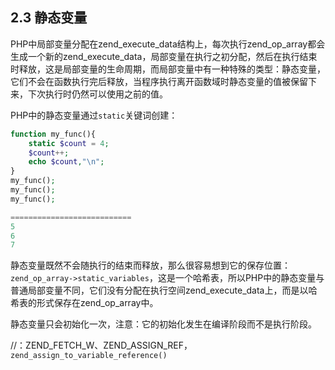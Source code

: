 ## 2.3 静态变量
PHP中局部变量分配在zend_execute_data结构上，每次执行zend_op_array都会生成一个新的zend_execute_data，局部变量在执行之初分配，然后在执行结束时释放，这是局部变量的生命周期，而局部变量中有一种特殊的类型：静态变量，它们不会在函数执行完后释放，当程序执行离开函数域时静态变量的值被保留下来，下次执行时仍然可以使用之前的值。

PHP中的静态变量通过`static`关键词创建：
```php
function my_func(){
    static $count = 4;
    $count++;
    echo $count,"\n";
}
my_func();
my_func();
my_func();

===========================
5
6
7
```
静态变量既然不会随执行的结束而释放，那么很容易想到它的保存位置：`zend_op_array->static_variables`，这是一个哈希表，所以PHP中的静态变量与普通局部变量不同，它们没有分配在执行空间zend_execute_data上，而是以哈希表的形式保存在zend_op_array中。

静态变量只会初始化一次，注意：它的初始化发生在编译阶段而不是执行阶段。

//：ZEND_FETCH_W、ZEND_ASSIGN_REF，`zend_assign_to_variable_reference()`
